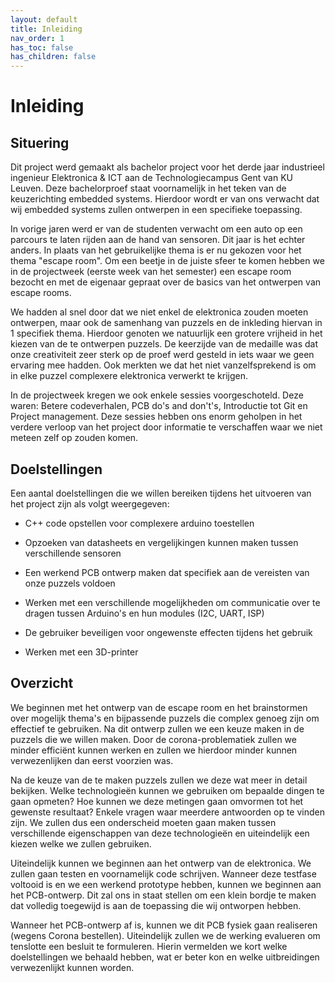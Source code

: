 ```yaml
---
layout: default
title: Inleiding
nav_order: 1
has_toc: false
has_children: false
---
```

# Inleiding

## Situering

Dit project werd gemaakt als bachelor project voor het derde jaar industrieel ingenieur Elektronica & ICT aan de Technologiecampus Gent van KU Leuven. Deze bachelorproef staat voornamelijk in het teken van de keuzerichting embedded systems. Hierdoor wordt er van ons verwacht dat wij embedded systems zullen ontwerpen in een specifieke toepassing.

In vorige jaren werd er van de studenten verwacht om een auto op een parcours te laten rijden aan de hand van sensoren. Dit jaar is het echter anders. In plaats van het gebruikelijke thema is er nu gekozen voor het thema "escape room". Om een beetje in de juiste sfeer te komen hebben we in de projectweek (eerste week van het semester) een escape room bezocht en met de eigenaar gepraat over de basics van het ontwerpen van escape rooms. 

We hadden al snel door dat we niet enkel de elektronica zouden moeten ontwerpen, maar ook de samenhang van puzzels en de inkleding hiervan in 1 specifiek thema. Hierdoor genoten we natuurlijk een grotere vrijheid in het kiezen van de te ontwerpen puzzels. De keerzijde van de medaille was dat onze creativiteit zeer sterk op de proef werd gesteld in iets waar we geen ervaring mee hadden. Ook merkten we dat het niet vanzelfsprekend is om in elke puzzel complexere elektronica verwerkt te krijgen.

In de projectweek kregen we ook enkele sessies voorgeschoteld. Deze waren: Betere codeverhalen, PCB do's and don't's, Introductie tot Git en Project management. Deze sessies hebben ons enorm geholpen in het verdere verloop van het project door informatie te verschaffen waar we niet meteen zelf op zouden komen.

## Doelstellingen

Een aantal doelstellingen die we willen bereiken tijdens het uitvoeren van het project zijn als volgt weergegeven:

* C++ code opstellen voor complexere arduino toestellen

* Opzoeken van datasheets en vergelijkingen kunnen maken tussen verschillende sensoren

* Een werkend PCB ontwerp maken dat specifiek aan de vereisten van onze puzzels voldoen

* Werken met een verschillende mogelijkheden om communicatie over te dragen tussen Arduino's en hun modules (I2C, UART, ISP)

* De gebruiker beveiligen voor ongewenste effecten tijdens het gebruik

* Werken met een 3D-printer

## Overzicht

We beginnen met het ontwerp van de escape room en het brainstormen over mogelijk thema's en bijpassende puzzels die complex genoeg zijn om effectief te gebruiken. Na dit ontwerp zullen we een keuze maken in de puzzels die we willen maken. Door de corona-problematiek zullen we minder efficiënt kunnen werken en zullen we hierdoor minder kunnen verwezenlijken dan eerst voorzien was.

Na de keuze van de te maken puzzels zullen we deze wat meer in detail bekijken. Welke technologieën kunnen we gebruiken om bepaalde dingen te gaan opmeten? Hoe kunnen we deze metingen gaan omvormen tot het gewenste resultaat? Enkele vragen waar meerdere antwoorden op te vinden zijn. We zullen dus een onderscheid moeten gaan maken tussen verschillende eigenschappen van deze technologieën en uiteindelijk een kiezen welke we zullen gebruiken.

Uiteindelijk kunnen we beginnen aan het ontwerp van de elektronica. We zullen gaan testen en voornamelijk code schrijven. Wanneer deze testfase voltooid is en we een werkend prototype hebben, kunnen we beginnen aan het PCB-ontwerp. Dit zal ons in staat stellen om een klein bordje te maken dat volledig toegewijd is aan de toepassing die wij ontworpen hebben.

Wanneer het PCB-ontwerp af is, kunnen we dit PCB fysiek gaan realiseren (wegens Corona bestellen). Uiteindelijk zullen we de werking evalueren om tenslotte een besluit te formuleren. Hierin vermelden we kort welke doelstellingen we behaald hebben, wat er beter kon en welke uitbreidingen verwezenlijkt kunnen worden.